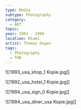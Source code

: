 ```yaml
---
type: Media
subtype: Photography
category:
  - ART
topic: 
year: 1991 - 1994
location: Miami
artist: Thomas Degen
tags:
  - Photography
  - THD
---
```






![[1993_usa_shop_1 Kopie.jpg]]

![[1992_usa_hotel_1 Kopie.jpg]]

![[1994_usa_sign_0 Kopie.jpg]]

![[1994_usa_diner_usa Kopie.jpg]]




